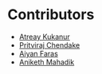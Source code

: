 # Contributors

<!-- prettier-ignore-start and welcome -->

- [Atreay Kukanur](https://github.com/ATREAY)
- [Pritviraj Chendake](https://github.com/prithvirajchendake777)
- [Aiyan Faras](https://github.com/Aiyan-Faras)
- [Aniketh Mahadik](https://gitHub.com/Aniketh-74)
